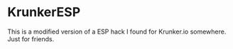 # KrunkerESP
This is a modified version of a ESP hack I found for Krunker.io somewhere. Just for friends.
